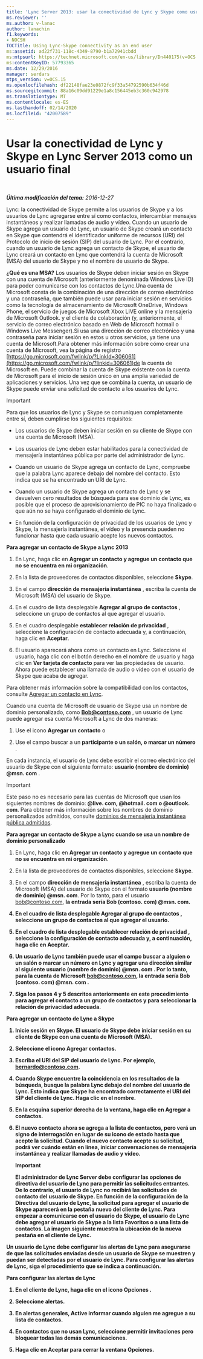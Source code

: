 ```yaml
---
title: 'Lync Server 2013: usar la conectividad de Lync y Skype como usuario final'
ms.reviewer: ''
ms.author: v-lanac
author: lanachin
f1.keywords:
- NOCSH
TOCTitle: Using Lync-Skype connectivity as an end user
ms:assetid: ad22f731-118c-4349-8790-b1a72941cbdd
ms:mtpsurl: https://technet.microsoft.com/en-us/library/Dn440175(v=OCS.15)
ms:contentKeyID: 57793365
ms.date: 12/29/2016
manager: serdars
mtps_version: v=OCS.15
ms.openlocfilehash: df22148fae23e0872fc9f33a54792590b634f46d
ms.sourcegitcommit: 88a16c09dd91229e1a8c156445eb3c360c942978
ms.translationtype: MT
ms.contentlocale: es-ES
ms.lasthandoff: 02/14/2020
ms.locfileid: "42007589"
---
```

<div data-xmlns="http://www.w3.org/1999/xhtml">

<div class="topic" data-xmlns="http://www.w3.org/1999/xhtml" data-msxsl="urn:schemas-microsoft-com:xslt" data-cs="http://msdn.microsoft.com/">

<div data-asp="http://msdn2.microsoft.com/asp">

# <a name="using-lync-skype-connectivity-in-lync-server-2013-as-an-end-user"></a>Usar la conectividad de Lync y Skype en Lync Server 2013 como un usuario final

</div>

<div id="mainSection">

<div id="mainBody">

<span> </span>

_**Última modificación del tema:** 2016-12-27_

Lync: la conectividad de Skype permite a los usuarios de Skype y a los usuarios de Lync agregarse entre sí como contactos, intercambiar mensajes instantáneos y realizar llamadas de audio y vídeo. Cuando un usuario de Skype agrega un usuario de Lync, un usuario de Skype creará un contacto en Skype que contendrá el identificador uniforme de recursos (URI) del Protocolo de inicio de sesión (SIP) del usuario de Lync. Por el contrario, cuando un usuario de Lync agrega un contacto de Skype, el usuario de Lync creará un contacto en Lync que contendrá la cuenta de Microsoft (MSA) del usuario de Skype y no el nombre de usuario de Skype.

**¿Qué es una MSA?** Los usuarios de Skype deben iniciar sesión en Skype con una cuenta de Microsoft (anteriormente denominada Windows Live ID) para poder comunicarse con los contactos de Lync.Una cuenta de Microsoft consta de la combinación de una dirección de correo electrónico y una contraseña, que también puede usar para iniciar sesión en servicios como la tecnología de almacenamiento de Microsoft OneDrive, Windows Phone, el servicio de juegos de Microsoft Xbox LIVE online y la mensajería de Microsoft Outlook. y el cliente de colaboración (y, anteriormente, el servicio de correo electrónico basado en Web de Microsoft hotmail o Windows Live Messenger).Si usa una dirección de correo electrónico y una contraseña para iniciar sesión en estos u otros servicios, ya tiene una cuenta de Microsoft.Para obtener más información sobre cómo crear una cuenta de Microsoft, vea la página de registro [https://go.microsoft.com/fwlink/p/?LinkId=306061](https://go.microsoft.com/fwlink/p/?linkid=306061)de la cuenta de Microsoft en. Puede combinar la cuenta de Skype existente con la cuenta de Microsoft para el inicio de sesión único en una amplia variedad de aplicaciones y servicios. Una vez que se combina la cuenta, un usuario de Skype puede enviar una solicitud de contacto a los usuarios de Lync.

<div>


> [!IMPORTANT]  
> Para que los usuarios de Lync y Skype se comuniquen completamente entre sí, deben cumplirse los siguientes requisitos: 
> <UL>
> <LI>
> <P>Los usuarios de Skype deben iniciar sesión en su cliente de Skype con una cuenta de Microsoft (MSA).</P>
> <LI>
> <P>Los usuarios de Lync deben estar habilitados para la conectividad de mensajería instantánea pública por parte del administrador de Lync.</P>
> <LI>
> <P>Cuando un usuario de Skype agrega un contacto de Lync, compruebe que la palabra Lync aparece debajo del nombre del contacto. Esto indica que se ha encontrado un URI de Lync.</P>
> <LI>
> <P>Cuando un usuario de Skype agrega un contacto de Lync y se devuelven cero resultados de búsqueda para ese dominio de Lync, es posible que el proceso de aprovisionamiento de PIC no haya finalizado o que aún no se haya configurado el dominio de Lync.</P>
> <LI>
> <P>En función de la configuración de privacidad de los usuarios de Lync y Skype, la mensajería instantánea, el vídeo y la presencia pueden no funcionar hasta que cada usuario acepte los nuevos contactos.</P></LI></UL>



</div>

**Para agregar un contacto de Skype a Lync 2013**

1.  En Lync, haga clic en **Agregar un contacto y agregue un contacto que no se encuentra en mi organización**.

2.  En la lista de proveedores de contactos disponibles, seleccione **Skype**.

3.  En el campo **dirección de mensajería instantánea** , escriba la cuenta de Microsoft (MSA) del usuario de Skype.

4.  En el cuadro de lista desplegable **Agregar al grupo de contactos** , seleccione un grupo de contactos al que agregar el usuario.

5.  En el cuadro desplegable **establecer relación de privacidad** , seleccione la configuración de contacto adecuada y, a continuación, haga clic en **Aceptar**.

6.  El usuario aparecerá ahora como un contacto en Lync. Seleccione el usuario, haga clic con el botón derecho en el nombre de usuario y haga clic en **Ver tarjeta de contacto** para ver las propiedades de usuario. Ahora puede establecer una llamada de audio o vídeo con el usuario de Skype que acaba de agregar.

Para obtener más información sobre la compatibilidad con los contactos, consulte [Agregar un contacto en Lync](https://support.office.com/article/add-a-contact-ae55b88d-b9af-48da-bffe-7cc720a5059a).

Cuando una cuenta de Microsoft de usuario de Skype usa un nombre de dominio personalizado, como <strong>Bob@contoso.com</strong> , un usuario de Lync puede agregar esa cuenta Microsoft a Lync de dos maneras:

1.  Use el icono **Agregar un contacto** o

2.  Use el campo buscar a un **participante o un salón, o marcar un número** .

En cada instancia, el usuario de Lync debe escribir el correo electrónico del usuario de Skype con el siguiente formato: <strong>usuario (nombre de dominio) @msn. com</strong> .

<div>


> [!IMPORTANT]  
> Este paso no es necesario para las cuentas de Microsoft que usan los siguientes nombres de dominio: <STRONG>@live. com, @hotmail. com o @outlook. com</STRONG>. Para obtener más información sobre los nombres de dominio personalizados admitidos, consulte <A href="https://support.microsoft.com/kb/897567">dominios de mensajería instantánea pública admitidos</A>.



</div>

**Para agregar un contacto de Skype a Lync cuando se usa un nombre de dominio personalizado**

1.  En Lync, haga clic en **Agregar un contacto y agregue un contacto que no se encuentra en mi organización**.

2.  En la lista de proveedores de contactos disponibles, seleccione **Skype**.

3.  En el campo **dirección de mensajería instantánea** , escriba la cuenta de Microsoft (MSA) del usuario de Skype con el formato <strong>usuario (nombre de dominio) @msn. com</strong>. Por lo tanto, para el usuario bob@contoso.com, <strong>la entrada sería Bob (contoso. com)<strong> @msn. com.

4.  En el cuadro de lista desplegable **Agregar al grupo de contactos** , seleccione un grupo de contactos al que agregar el usuario.

5.  En el cuadro de lista desplegable **establecer relación de privacidad** , seleccione la configuración de contacto adecuada y, a continuación, haga clic en **Aceptar**.

6.  Un usuario de Lync también puede usar el campo **buscar a alguien o un salón o marcar un número** en Lync y agregar una dirección similar al siguiente <strong>usuario (nombre de dominio) @msn. com</strong> . Por lo tanto, para la cuenta de Microsoft bob@contoso.com, la entrada sería <strong>Bob (contoso. com) @msn. com</strong> .

7.  Siga los pasos 4 y 5 descritos anteriormente en este procedimiento para agregar el contacto a un grupo de contactos y para seleccionar la relación de privacidad adecuada.

**Para agregar un contacto de Lync a Skype**

1.  Inicie sesión en Skype. El usuario de Skype debe iniciar sesión en su cliente de Skype con una cuenta de Microsoft (MSA).

2.  Seleccione el icono Agregar contactos.

3.  Escriba el URI del SIP del usuario de Lync. Por ejemplo, bernardo@contoso.com.

4.  Cuando Skype encuentre la coincidencia en los resultados de la búsqueda, busque la palabra **Lync** debajo del nombre del usuario de Lync. Esto indica que Skype ha encontrado correctamente el URI del SIP del cliente de Lync. Haga clic en el nombre.

5.  En la esquina superior derecha de la ventana, haga clic en Agregar a contactos.

6.  El nuevo contacto ahora se agrega a la lista de contactos, pero verá un signo de interrogación en lugar de su icono de estado hasta que acepte la solicitud. Cuando el nuevo contacto acepte su solicitud, podrá ver cuándo están en línea, iniciar conversaciones de mensajería instantánea y realizar llamadas de audio y vídeo.
    
    <div>
    

    > [!IMPORTANT]  
    > El administrador de Lync Server debe configurar las opciones de directiva del usuario de Lync para permitir las solicitudes entrantes. De lo contrario, el usuario de Lync no recibirá las solicitudes de contacto del usuario de Skype. En función de la configuración de la Directiva del usuario de Lync, la solicitud para agregar el usuario de Skype aparecerá en la pestaña <STRONG>nuevo</STRONG> del cliente de Lync. Para empezar a comunicarse con el usuario de Skype, el usuario de Lync debe agregar el usuario de Skype a la lista Favoritos o a una lista de contactos. La imagen siguiente muestra la ubicación de la <STRONG>nueva</STRONG> pestaña en el cliente de Lync.

    
    </div>

Un usuario de Lync debe configurar las alertas de Lync para asegurarse de que las solicitudes enviadas desde un usuario de Skype se muestren y puedan ser detectadas por el usuario de Lync. Para configurar las alertas de Lync, siga el procedimiento que se indica a continuación.

**Para configurar las alertas de Lync**

1.  En el cliente de Lync, haga clic en el icono **Opciones** .

2.  Seleccione **alertas**.

3.  En **alertas generales**, Active **informar cuando alguien me agregue a su lista de contactos**.

4.  En **contactos que no usan Lync**, seleccione **permitir invitaciones pero bloquear todas las demás comunicaciones**.

5.  Haga clic en **Aceptar** para cerrar la ventana Opciones.

</div>

<span> </span>

</div>

</div>

</div>

